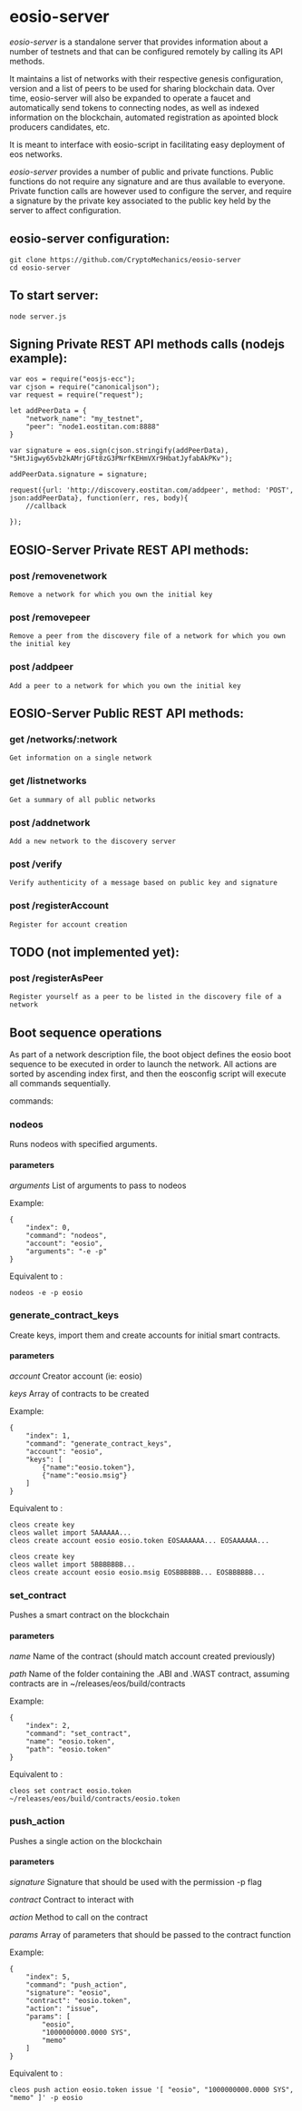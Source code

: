 # eosio-server


*eosio-server* is a standalone server that provides information about a number of testnets and that can be configured remotely by calling its API methods.

It maintains a list of networks with their respective genesis configuration, version and a list of peers to be used for sharing blockchain data. Over time, eosio-server will also be expanded to operate a faucet and automatically send tokens to connecting nodes, as well as indexed information on the blockchain, automated registration as apointed block producers candidates, etc.

It is meant to interface with eosio-script in facilitating easy deployment of eos networks.

*eosio-server* provides a number of public and private functions. Public functions do not require any signature and are thus available to everyone. Private function calls are however used to configure the server, and require a signature by the private key associated to the public key held by the server to affect configuration.

## eosio-server configuration:

```
git clone https://github.com/CryptoMechanics/eosio-server
cd eosio-server
```

## To start server:

```
node server.js

```

## Signing Private REST API methods calls (nodejs example):

```
var eos = require("eosjs-ecc");
var cjson = require("canonicaljson");
var request = require("request");

let addPeerData = {
	"network_name": "my_testnet",
	"peer": "node1.eostitan.com:8888"
}

var signature = eos.sign(cjson.stringify(addPeerData), "5HtJigwy65vb2kAMrjGFt8zG3PNrfKEHmVXr9HbatJyfabAkPKv");

addPeerData.signature = signature;

request({url: 'http://discovery.eostitan.com/addpeer', method: 'POST', json:addPeerData}, function(err, res, body){
	//callback

});

```


## EOSIO-Server Private REST API methods:

###	post /removenetwork 
	Remove a network for which you own the initial key

###	post /removepeer 
	Remove a peer from the discovery file of a network for which you own the initial key

###	post /addpeer 
	Add a peer to a network for which you own the initial key

## EOSIO-Server Public REST API methods:

###	get /networks/:network
	Get information on a single network

###	get /listnetworks 
	Get a summary of all public networks

###	post /addnetwork
	Add a new network to the discovery server

###	post /verify 
	Verify authenticity of a message based on public key and signature

###	post /registerAccount
	Register for account creation

## TODO (not implemented yet):

###	post /registerAsPeer
	Register yourself as a peer to be listed in the discovery file of a network


## Boot sequence operations

As part of a network description file, the boot object defines the eosio boot sequence to be executed in order to launch the network. All actions are sorted by ascending index first, and then the eosconfig script will execute all commands sequentially.


commands:

### nodeos
Runs nodeos with specified arguments.

#### parameters
*arguments* 
List of arguments to pass to nodeos

Example:
```
{
	"index": 0,
	"command": "nodeos",
	"account": "eosio",
	"arguments": "-e -p"
}
```

Equivalent to : 
```
nodeos -e -p eosio
```

### generate_contract_keys
Create keys, import them and create accounts for initial smart contracts.

#### parameters
*account* 
Creator account (ie: eosio)

*keys* 
Array of contracts to be created

Example:
```
{
	"index": 1,
	"command": "generate_contract_keys",
	"account": "eosio",
	"keys": [
		{"name":"eosio.token"},
		{"name":"eosio.msig"}
	]
}
```

Equivalent to : 
```
cleos create key
cleos wallet import 5AAAAAA...
cleos create account eosio eosio.token EOSAAAAAA... EOSAAAAAA...

cleos create key
cleos wallet import 5BBBBBBB...
cleos create account eosio eosio.msig EOSBBBBBB... EOSBBBBBB...

```

### set_contract
Pushes a smart contract on the blockchain

#### parameters
*name* 
Name of the contract (should match account created previously)

*path* 
Name of the folder containing the .ABI and .WAST contract, assuming contracts are in ~/releases/eos/build/contracts

Example:
```
{
	"index": 2,
	"command": "set_contract",
	"name": "eosio.token",
	"path": "eosio.token"
}
```

Equivalent to : 
```
cleos set contract eosio.token ~/releases/eos/build/contracts/eosio.token
```

### push_action
Pushes a single action on the blockchain

#### parameters
*signature* 
Signature that should be used with the permission -p flag

*contract* 
Contract to interact with

*action* 
Method to call on the contract

*params* 
Array of parameters that should be passed to the contract function

Example:
```
{
	"index": 5,
	"command": "push_action",
	"signature": "eosio",
	"contract": "eosio.token",
	"action": "issue",
	"params": [
		"eosio",
		"1000000000.0000 SYS", 
		"memo"
	]
}
```


Equivalent to : 
```
cleos push action eosio.token issue '[ "eosio", "1000000000.0000 SYS", "memo" ]' -p eosio
```
